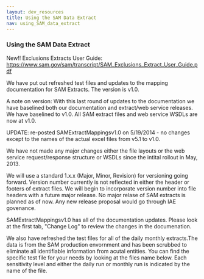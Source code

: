 ```yaml
---
layout: dev_resources
title: Using the SAM Data Extract
nav: using_SAM_data_extract
---
```

### Using the SAM Data Extract

New!! Exclusions Extracts User Guide:
https://www.sam.gov/sam/transcript/SAM_Exclusions_Extract_User_Guide.pdf
 
We have put out refreshed test files and updates to the mapping documentation for SAM Extracts.  The version is v1.0.
 
A note on version:  With this last round of updates to the documentation we have baselined both our documentation and extract/web service releases. We have baselined to v1.0.  All SAM extract files and web service WSDLs are now at v1.0. 
 
UPDATE: re-posted SAMExtractMappingsv1.0 on 5/19/2014  - no changes except to the names of the actual excel files from v5.1 to v1.0.

We have not made any major changes either the file layouts or the web service request/response structure or WSDLs since the intital rollout in May, 2013. 

We will use a standard 1.x.x (Major, Minor, Revision) for versioning going forward.
Version number currently is not reflected in either the header or footers of extract files.
We will begin to incorporate version number into file headers with a future major release. 
No major relase of SAM extracts is planned as of now. Any new release proposal would go through IAE govenance.
 
SAMExtractMappingsv1.0 has all of the documentation updates. Please look at the first tab, "Change Log" to review the changes in the documenation.
 
We also have refreshed the test files for all of the daily monthly extracts.The data is from the SAM production envornment and has been scrubbed to eliminate all identifiable information from acutal entities. You can find the specific test file for your needs by looking at the files name below. Each sensitivity level and either the daily run or monthly run is indicated by the name of the file.
